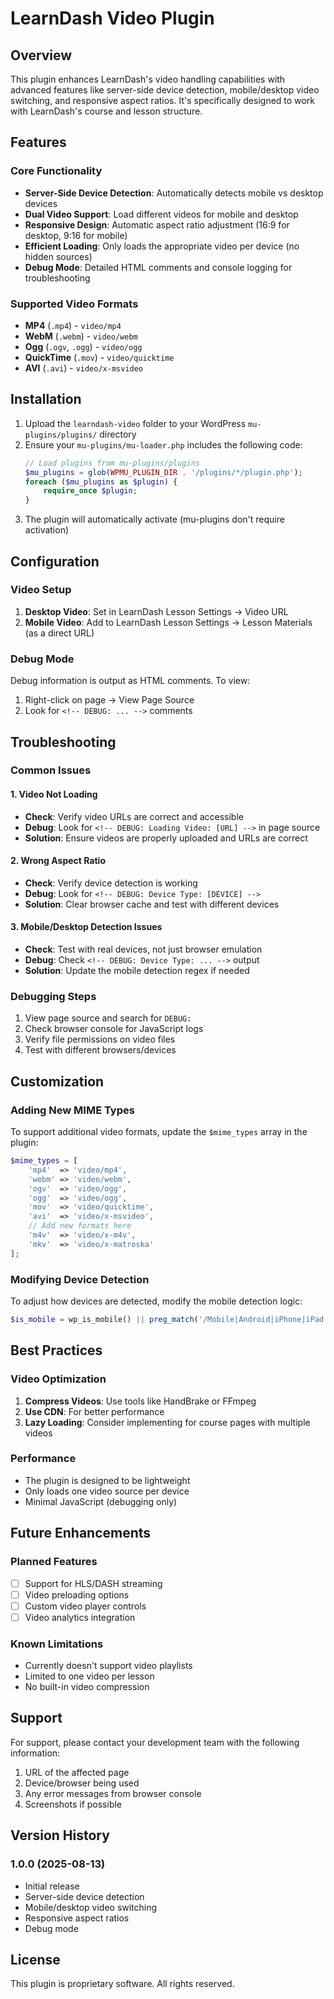 # LearnDash Video Plugin

## Overview
This plugin enhances LearnDash's video handling capabilities with advanced features like server-side device detection, mobile/desktop video switching, and responsive aspect ratios. It's specifically designed to work with LearnDash's course and lesson structure.

## Features

### Core Functionality
- **Server-Side Device Detection**: Automatically detects mobile vs desktop devices
- **Dual Video Support**: Load different videos for mobile and desktop
- **Responsive Design**: Automatic aspect ratio adjustment (16:9 for desktop, 9:16 for mobile)
- **Efficient Loading**: Only loads the appropriate video per device (no hidden sources)
- **Debug Mode**: Detailed HTML comments and console logging for troubleshooting

### Supported Video Formats
- **MP4** (`.mp4`) - `video/mp4`
- **WebM** (`.webm`) - `video/webm`
- **Ogg** (`.ogv`, `.ogg`) - `video/ogg`
- **QuickTime** (`.mov`) - `video/quicktime`
- **AVI** (`.avi`) - `video/x-msvideo`

## Installation

1. Upload the `learndash-video` folder to your WordPress `mu-plugins/plugins/` directory
2. Ensure your `mu-plugins/mu-loader.php` includes the following code:
   ```php
   // Load plugins from mu-plugins/plugins
   $mu_plugins = glob(WPMU_PLUGIN_DIR . '/plugins/*/plugin.php');
   foreach ($mu_plugins as $plugin) {
       require_once $plugin;
   }
   ```
3. The plugin will automatically activate (mu-plugins don't require activation)

## Configuration

### Video Setup
1. **Desktop Video**: Set in LearnDash Lesson Settings → Video URL
2. **Mobile Video**: Add to LearnDash Lesson Settings → Lesson Materials (as a direct URL)

### Debug Mode
Debug information is output as HTML comments. To view:
1. Right-click on page → View Page Source
2. Look for `<!-- DEBUG: ... -->` comments

## Troubleshooting

### Common Issues

#### 1. Video Not Loading
- **Check**: Verify video URLs are correct and accessible
- **Debug**: Look for `<!-- DEBUG: Loading Video: [URL] -->` in page source
- **Solution**: Ensure videos are properly uploaded and URLs are correct

#### 2. Wrong Aspect Ratio
- **Check**: Verify device detection is working
- **Debug**: Look for `<!-- DEBUG: Device Type: [DEVICE] -->`
- **Solution**: Clear browser cache and test with different devices

#### 3. Mobile/Desktop Detection Issues
- **Check**: Test with real devices, not just browser emulation
- **Debug**: Check `<!-- DEBUG: Device Type: ... -->` output
- **Solution**: Update the mobile detection regex if needed

### Debugging Steps
1. View page source and search for `DEBUG:`
2. Check browser console for JavaScript logs
3. Verify file permissions on video files
4. Test with different browsers/devices

## Customization

### Adding New MIME Types
To support additional video formats, update the `$mime_types` array in the plugin:

```php
$mime_types = [
    'mp4'  => 'video/mp4',
    'webm' => 'video/webm',
    'ogv'  => 'video/ogg',
    'ogg'  => 'video/ogg',
    'mov'  => 'video/quicktime',
    'avi'  => 'video/x-msvideo',
    // Add new formats here
    'm4v'  => 'video/x-m4v',
    'mkv'  => 'video/x-matroska'
];
```

### Modifying Device Detection
To adjust how devices are detected, modify the mobile detection logic:

```php
$is_mobile = wp_is_mobile() || preg_match('/Mobile|Android|iPhone|iPad|iPod|BlackBerry|IEMobile|Opera Mini/i', $user_agent);
```

## Best Practices

### Video Optimization
1. **Compress Videos**: Use tools like HandBrake or FFmpeg
2. **Use CDN**: For better performance
3. **Lazy Loading**: Consider implementing for course pages with multiple videos

### Performance
- The plugin is designed to be lightweight
- Only loads one video source per device
- Minimal JavaScript (debugging only)

## Future Enhancements

### Planned Features
- [ ] Support for HLS/DASH streaming
- [ ] Video preloading options
- [ ] Custom video player controls
- [ ] Video analytics integration

### Known Limitations
- Currently doesn't support video playlists
- Limited to one video per lesson
- No built-in video compression

## Support

For support, please contact your development team with the following information:
1. URL of the affected page
2. Device/browser being used
3. Any error messages from browser console
4. Screenshots if possible

## Version History

### 1.0.0 (2025-08-13)
- Initial release
- Server-side device detection
- Mobile/desktop video switching
- Responsive aspect ratios
- Debug mode

## License
This plugin is proprietary software. All rights reserved.
